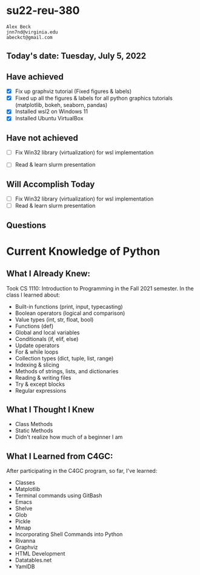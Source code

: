# su22-reu-380

```
Alex Beck
jnn7nd@virginia.edu
abeckct@gmail.com
```

## Today's date: Tuesday, July 5, 2022

## Have achieved
- [x] Fix up graphviz tutorial (Fixed figures & labels)
- [x] Fixed up all the figures & labels for all python graphics tutorials 
  (matplotlib, bokeh, seaborn, pandas)
- [x] Installed wsl2 on Windows 11
- [x] Installed Ubuntu VirtualBox

## Have not achieved
- [ ] Fix Win32 library (virtualization) for wsl implementation
- [ ] Read & learn slurm presentation


## Will Accomplish Today 
- [ ] Fix Win32 library (virtualization) for wsl implementation
- [ ] Read & learn slurm presentation

## Questions


# Current Knowledge of Python

## What I Already Knew:

Took CS 1110: Introduction to Programming in the Fall 2021 semester. In 
the class I learned about: 

* Built-in functions (print, input, typecasting)
* Boolean operators (logical and comparison)
* Value types (int, str, float, bool)
* Functions (def)
* Global and local variables
* Conditionals (if, elif, else)
* Update operators
* For & while loops
* Collection types (dict, tuple, list, range)
* Indexing & slicing
* Methods of strings, lists, and dictionaries
* Reading & writing files
* Try & except blocks
* Regular expressions

## What I Thought I Knew

* Class Methods
* Static Methods
* Didn't realize how much of a beginner I am

## What I Learned from C4GC:

After participating in the C4GC program, so far, I've learned:

* Classes
* Matplotlib
* Terminal commands using GitBash
* Emacs
* Shelve
* Glob
* Pickle
* Mmap
* Incorporating Shell Commands into Python 
* Rivanna
* Graphviz
* HTML Development
* Datatables.net
* YamlDB
